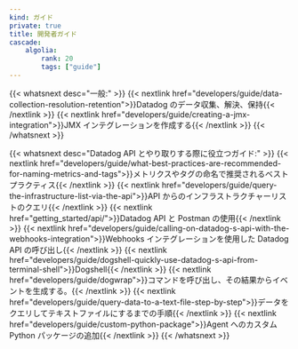 ```yaml
---
kind: ガイド
private: true
title: 開発者ガイド
cascade:
    algolia:
        rank: 20
        tags: ["guide"]
---
```


{{< whatsnext desc="一般:" >}}
    {{< nextlink href="developers/guide/data-collection-resolution-retention">}}Datadog のデータ収集、解決、保持{{< /nextlink >}}
    {{< nextlink href="developers/guide/creating-a-jmx-integration">}}JMX インテグレーションを作成する{{< /nextlink >}}
{{< /whatsnext >}}

{{< whatsnext desc="Datadog API とやり取りする際に役立つガイド:" >}}
    {{< nextlink href="developers/guide/what-best-practices-are-recommended-for-naming-metrics-and-tags">}}メトリクスやタグの命名で推奨されるベストプラクティス{{< /nextlink >}}
    {{< nextlink href="developers/guide/query-the-infrastructure-list-via-the-api">}}API からのインフラストラクチャーリストのクエリ{{< /nextlink >}}
    {{< nextlink href="getting_started/api/">}}Datadog API と Postman の使用{{< /nextlink >}}
    {{< nextlink href="developers/guide/calling-on-datadog-s-api-with-the-webhooks-integration">}}Webhooks インテグレーションを使用した Datadog API の呼び出し{{< /nextlink >}}
    {{< nextlink href="developers/guide/dogshell-quickly-use-datadog-s-api-from-terminal-shell">}}Dogshell{{< /nextlink >}}
    {{< nextlink href="developers/guide/dogwrap">}}コマンドを呼び出し、その結果からイベントを生成する。{{< /nextlink >}}
    {{< nextlink href="developers/guide/query-data-to-a-text-file-step-by-step">}}データをクエリしてテキストファイルにするまでの手順{{< /nextlink >}}
    {{< nextlink href="developers/guide/custom-python-package">}}Agent へのカスタム Python パッケージの追加{{< /nextlink >}}
{{< /whatsnext >}}